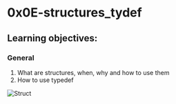 # 0x0E-structures_tydef
## Learning objectives:  
### General  

1. What are structures, when, why and how to use them  
2. How to use typedef  

![Struct](https://c4.wallpaperflare.com/wallpaper/166/707/598/architecture-drawing-engineering-wallpaper-preview.jpg)




